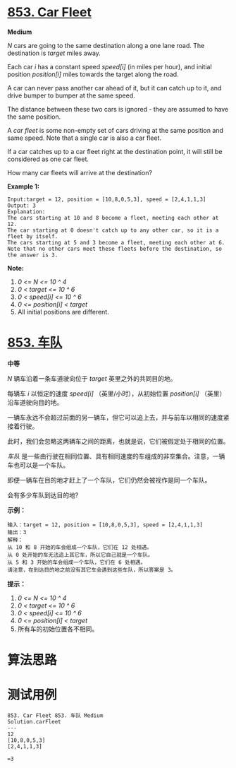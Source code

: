 # [853. Car Fleet][enTitle]

**Medium**

 *N*  cars are going to the same destination along a one lane road. The destination is  *target*  miles away.

Each car  *i*  has a constant speed  *speed[i]*  (in miles per hour), and initial position  *position[i]*  miles towards the target along the road.

A car can never pass another car ahead of it, but it can catch up to it, and drive bumper to bumper at the same speed.

The distance between these two cars is ignored - they are assumed to have the same position.

A  *car fleet*  is some non-empty set of cars driving at the same position and same speed. Note that a single car is also a car fleet.

If a car catches up to a car fleet right at the destination point, it will still be considered as one car fleet.

 How many car fleets will arrive at the destination?



**Example 1:** 

```
Input:target = 12, position = [10,8,0,5,3], speed = [2,4,1,1,3]
Output: 3
Explanation:
The cars starting at 10 and 8 become a fleet, meeting each other at 12.
The car starting at 0 doesn't catch up to any other car, so it is a fleet by itself.
The cars starting at 5 and 3 become a fleet, meeting each other at 6.
Note that no other cars meet these fleets before the destination, so the answer is 3.
```

 **Note:** 

1.  *0 <= N <= 10 ^ 4*  
2.  *0 < target <= 10 ^ 6*  
3.  *0 < speed[i] <= 10 ^ 6*  
4.  *0 <= position[i] < target*  
5. All initial positions are different.
# [853. 车队][cnTitle]

**中等**

 *N*  辆车沿着一条车道驶向位于  *target*  英里之外的共同目的地。

每辆车  *i*  以恒定的速度  *speed[i]*  （英里/小时），从初始位置  *position[i]*  （英里） 沿车道驶向目的地。

一辆车永远不会超过前面的另一辆车，但它可以追上去，并与前车以相同的速度紧接着行驶。

此时，我们会忽略这两辆车之间的距离，也就是说，它们被假定处于相同的位置。

 *车队* 是一些由行驶在相同位置、具有相同速度的车组成的非空集合。注意，一辆车也可以是一个车队。

即便一辆车在目的地才赶上了一个车队，它们仍然会被视作是同一个车队。



会有多少车队到达目的地?



**示例：** 

```
输入：target = 12, position = [10,8,0,5,3], speed = [2,4,1,1,3]
输出：3
解释：
从 10 和 8 开始的车会组成一个车队，它们在 12 处相遇。
从 0 处开始的车无法追上其它车，所以它自己就是一个车队。
从 5 和 3 开始的车会组成一个车队，它们在 6 处相遇。
请注意，在到达目的地之前没有其它车会遇到这些车队，所以答案是 3。

```

 **提示：** 

1.  *0 <= N <= 10 ^ 4*  
2.  *0 < target <= 10 ^ 6*  
3.  *0 < speed[i] <= 10 ^ 6*  
4.  *0 <= position[i] < target*  
5. 所有车的初始位置各不相同。


# 算法思路

# 测试用例
```
853. Car Fleet 853. 车队 Medium
Solution.carFleet
---
12
[10,8,0,5,3]
[2,4,1,1,3]

=3
```

[enTitle]: https://leetcode.com/problems/car-fleet/
[cnTitle]: https://leetcode-cn.com/problems/car-fleet/

